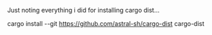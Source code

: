 Just noting everything i did for installing cargo dist... 

cargo install --git https://github.com/astral-sh/cargo-dist cargo-dist